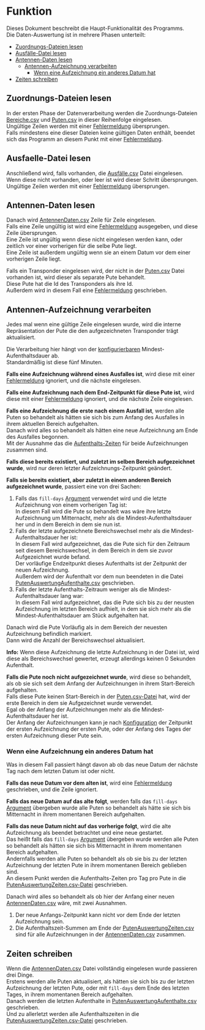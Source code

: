 # Funktion
Dieses Dokument beschreibt die Haupt-Funktionalität des Programms.  
Die Daten-Auswertung ist in mehrere Phasen unterteilt:
 * [Zuordnungs-Dateien lesen](#zuordnungs-dateien-lesen)
 * [Ausfälle-Datei lesen](#ausfaelle-datei-lesen)
 * [Antennen-Daten lesen](#antennen-daten-lesen)
    * [Antennen-Aufzeichnung verarbeiten](#antennen-aufzeichnung-verarbeiten)
       * [Wenn eine Aufzeichnung ein anderes Datum hat](#wenn-eine-aufzeichnung-ein-anderes-datum-hat)
 * [Zeiten schreiben](#zeiten-schreiben)

[Fehlermeldung]: usage.md#status-meldungen "Status-Meldungen"
[AntennenDaten.csv]: input.md#antennendaten-csv

## Zuordnungs-Dateien lesen
In der ersten Phase der Datenverarbeitung werden die Zuordnungs-Dateien [Bereiche.csv](input.md#bereiche-csv) und [Puten.csv](input.md#puten-csv) in dieser Reihenfolge eingelesen.  
Ungültige Zeilen werden mit einer [Fehlermeldung] übersprungen.  
Falls mindestens eine dieser Dateien keine gültigen Daten enthält, beendet sich das Programm an diesem Punkt mit einer [Fehlermeldung].

## Ausfaelle-Datei lesen
Anschließend wird, falls vorhanden, die [Ausfälle.csv](input.md#ausfaelle-csv) Datei eingelesen.  
Wenn diese nicht vorhanden, oder leer ist wird dieser Schritt übersprungen.  
Ungültige Zeilen werden mit einer [Fehlermeldung] übersprungen.

## Antennen-Daten lesen
Danach wird [AntennenDaten.csv] Zeile für Zeile eingelesen.  
Falls eine Zeile ungültig ist wird eine [Fehlermeldung] ausgegeben, und diese Zeile übersprungen.  
Eine Zeile ist ungültig wenn diese nicht eingelesen werden kann, oder zeitlich vor einer vorherigen für die selbe Pute liegt.  
Eine Zeile ist außerdem ungültig wenn sie an einem Datum vor dem einer vorherigen Zeile liegt.

Falls ein Transponder eingelesen wird, der nicht in der [Puten.csv](input.md#puten-csv) Datei vorhanden ist, wird dieser als separate Pute behandelt.  
Diese Pute hat die Id des Transponders als ihre Id.  
Außerdem wird in diesem Fall eine [Fehlermeldung] geschrieben.

## Antennen-Aufzeichnung verarbeiten
Jedes mal wenn eine gültige Zeile eingelesen wurde, wird die interne Repräsentation der Pute die den aufgezeichneten Transponder trägt aktualisiert.

Die Verarbeitung hier hängt von der [konfigurierbaren](arguments.md) Mindest-Aufenthaltsdauer ab.  
Standardmäßig ist diese fünf Minuten.

**Falls eine Aufzeichnung während eines Ausfalles ist**, wird diese mit einer [Fehlermeldung] ignoriert, und die nächste eingelesen.

**Falls eine Aufzeichnung nach dem End-Zeitpunkt für diese Pute ist**, wird diese mit einer [Fehlermeldung] ignoriert, und die nächste Zeile eingelesen.

**Falls eine Aufzeichnung die erste nach einem Ausfall ist**, werden alle Puten so behandelt als hätten sie sich bis zum Anfang des Ausfalles in ihrem aktuellen Bereich aufgehalten.  
Danach wird alles so behandelt als hätten eine neue Aufzeichnung am Ende des Ausfalles begonnen.  
Mit der Ausnahme das die [Aufenthalts-Zeiten](output.md#putenauswertungaufenthalte-csv) für beide Aufzeichnungen zusammen sind.

**Falls diese bereits existiert, und zuletzt im selben Bereich aufgezeichnet wurde**, wird nur deren letzter Aufzeichnungs-Zeitpunkt geändert.

**Falls sie bereits existiert, aber zuletzt in einem anderen Bereich aufgezeichnet wurde**, passiert eine von drei Sachen:
 1. Falls das `fill-days` [Argument](arguments.md#argument-erklaerung) verwendet wird und die letzte Aufzeichnung von einem vorherigen Tag ist:  
    In diesem Fall wird die Pute so behandelt was wäre ihre letzte Aufzeichnung um Mitternacht, mehr als die Mindest-Aufenthaltsdauer her und in dem Bereich in dem sie nun ist.
 2. Falls der letzte aufgezeichnete Bereichswechsel mehr als die Mindest-Aufenthaltsdauer her ist:  
    In diesem Fall wird aufgezeichnet, das die Pute sich für den Zeitraum seit diesem Bereichswechsel, in dem Bereich in dem sie zuvor Aufgezeichnet wurde befand.  
    Der vorläufige Endzeitpunkt dieses Aufenthalts ist der Zeitpunkt der neuen Aufzeichnung.  
    Außerdem wird der Aufenthalt vor dem nun beendeten in die Datei [PutenAuswertungAufenthalte.csv](output.md#putenauswertungaufenthalte-csv) geschrieben.
 3. Falls der letzte Aufenthalts-Zeitraum weniger als die Mindest-Aufenthaltsdauer lang war:  
    In diesem Fall wird aufgezeichnet, das die Pute sich bis zu der neusten Aufzeichnung im letzten Bereich aufhielt, in dem sie sich mehr als die Mindest-Aufenthaltsdauer am Stück aufgehalten hat.

Danach wird die Pute Vorläufig als in dem Bereich der neuesten Aufzeichnung befindlich markiert.  
Dann wird die Anzahl der Bereichswechsel aktualisiert.

**Info:** Wenn diese Aufzeichnung die letzte Aufzeichnung in der Datei ist, wird diese als Bereichswechsel gewertet, erzeugt allerdings keinen 0 Sekunden Aufenthalt.

**Falls die Pute noch nicht aufgezeichnet wurde**, wird diese so behandelt, als ob sie sich seit dem Anfang der Aufzeichnungen in ihrem Start-Bereich aufgehalten.  
Falls diese Pute keinen Start-Bereich in der [Puten.csv-Datei](input.md#puten-csv) hat, wird der erste Bereich in dem sie Aufgezeichnet wurde verwendet.  
Egal ob der Anfang der Aufzeichnungen mehr als die Mindest-Aufenthaltsdauer her ist.  
Der Anfang der Aufzeichnungen kann je nach [Konfiguration](arguments.md) der Zeitpunkt der ersten Aufzeichnung der ersten Pute, oder der Anfang des Tages der ersten Aufzeichnung dieser Pute sein.

### Wenn eine Aufzeichnung ein anderes Datum hat
Was in diesem Fall passiert hängt davon ab ob das neue Datum der nächste Tag nach dem letzten Datum ist oder nicht.

**Falls das neue Datum vor dem alten ist**, wird eine [Fehlermeldung] geschrieben, und die Zeile ignoriert.

**Falls das neue Datum auf das alte folgt**, werden falls das `fill-days` [Argument](arguments.md#argument-erklaerung) übergeben wurde alle Puten so behandelt als hätte sie sich bis Mitternacht in ihrem momentanen Bereich aufgehalten.

**Falls das neue Datum nicht auf das vorherige folgt**, wird die alte Aufzeichnung als beendet betrachtet und eine neue gestartet.  
Das heißt falls das `fill-days` [Argument](arguments.md#argument-erklaerung) übergeben wurde werden alle Puten so behandelt als hätten sie sich bis Mitternacht in ihrem momentanen Bereich aufgehalten.  
Andernfalls werden alle Puten so behandelt als ob sie bis zu der letzten Aufzeichnung der letzten Pute in ihrem momentanen Bereich geblieben sind.  
An diesem Punkt werden die Aufenthalts-Zeiten pro Tag pro Pute in die [PutenAuswertungZeiten.csv-Datei](output.md#putenauswertungzeiten-csv) geschrieben.

Danach wird alles so behandelt als ob hier der Anfang einer neuen [AntennenDaten.csv] wäre, mit zwei Ausnahmen.
 1. Der neue Anfangs-Zeitpunkt kann nicht vor dem Ende der letzten Aufzeichnung sein.
 2. Die Aufenthaltszeit-Summen am Ende der [PutenAuswertungZeiten.csv](output.md#putenauswertungzeiten-csv) sind für alle Aufzeichnungen in der [AntennenDaten.csv] zusammen.

## Zeiten schreiben
Wenn die [AntennenDaten.csv] Datei vollständig eingelesen wurde passieren drei Dinge.  
Erstens werden alle Puten aktualisiert, als hätten sie sich bis zu der letzten Aufzeichnung der letzten Pute, oder mit `fill-days` dem Ende des letzten Tages, in ihrem momentanen Bereich aufgehalten.  
Danach werden die letzten Aufenthalte in [PutenAuswertungAufenthalte.csv](output.md#putenauswertungaufenthalte-csv) geschrieben.  
Und zu allerletzt werden alle Aufenthaltszeiten in die [PutenAuswertungZeiten.csv-Datei](output.md#putenauswertungzeiten-csv) geschrieben.
